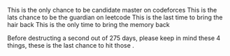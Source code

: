 This is the only chance to be candidate master on codeforces
This is the lats chance to be the guardian on leetcode
This is the last time to bring the hair back
This is the only time to bring the memory back

Before destructing a second out of 275 days, please keep in mind these 4 things, these is the last chance to hit those .
